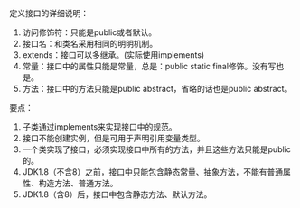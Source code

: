 定义接口的详细说明：
1. 访问修饰符：只能是public或者默认。
2. 接口名：和类名采用相同的明明机制。
3. extends：接口可以多继承。(实际使用implements)
4. 常量：接口中的属性只能是常量，总是：public static final修饰。没有写也是。
5. 方法：接口中的方法只能是public abstract，省略的话也是public abstract。

要点：
1. 子类通过implements来实现接口中的规范。
2. 接口不能创建实例，但是可用于声明引用变量类型。
3. 一个类实现了接口，必须实现接口中所有的方法，并且这些方法只能是public的。
4. JDK1.8（不含8）之前，接口中只能包含静态常量、抽象方法，不能有普通属性、构造方法、普通方法。
5. JDK1.8（含8）后，接口中包含静态方法、默认方法。